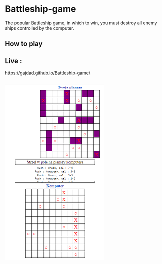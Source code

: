 # Battleship-game

The popular Battleship game, in which to win, you must destroy all enemy ships controlled by the computer.

## How to play

## Live :
https://gajdad.github.io/Battleship-game/

## 
![README screenshot](https://github.com/GajdaD/Battleship-game/blob/master/screenshot.PNG)